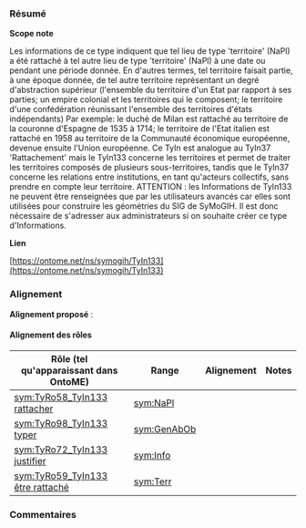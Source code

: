 ### Résumé

**Scope note**

Les informations de ce type indiquent que tel lieu de type 'territoire' (NaPl) a été rattaché à tel autre lieu de type 'territoire' (NaPl) à une date ou pendant une période donnée. En d'autres termes, tel territoire faisait partie, à une époque donnée, de tel autre territoire représentant un degré d'abstraction supérieur (l'ensemble du territoire d'un Etat par rapport à ses parties; un empire colonial et les territoires qui le composent; le territoire d'une confédération réunissant l'ensemble des territoires d'états indépendants)	Par exemple: le duché de Milan est rattaché au territoire de la couronne d'Espagne de 1535 à 1714; le territoire de l'Etat italien est rattaché en 1958 au territoire de la Communauté économique européenne, devenue ensuite l'Union européenne.	Ce TyIn est analogue au TyIn37 'Rattachement' mais le TyIn133 concerne les territoires et permet de traiter les territoires composés de plusieurs sous-territoires, tandis que le TyIn37 concerne les relations entre institutions, en tant qu'acteurs collectifs, sans prendre en compte leur territoire.	ATTENTION : les Informations de TyIn133 ne peuvent être renseignées que par les utilisateurs avancés car elles sont utilisées pour construire les géométries du SIG de SyMoGIH. Il est donc nécessaire de s'adresser aux administrateurs si on souhaite créer ce type d'Informations.

**Lien**

[https://ontome.net/ns/symogih/TyIn133](https://ontome.net/ns/symogih/TyIn133)

### Alignement

**Alignement proposé** :

#### Alignement des rôles

| Rôle (tel qu'apparaissant dans OntoME) | Range | Alignement | Notes |
| ----- | ----- | ----- | ----- |
| [sym:TyRo58_TyIn133 rattacher](https://ontome.net/ns/symogih/TyRo58_TyIn133) | [sym:NaPl](https://ontome.net/ns/symogih/NaPl) |   |   |
| [sym:TyRo98_TyIn133 typer](https://ontome.net/ns/symogih/TyRo98_TyIn133) | [sym:GenAbOb](https://ontome.net/ns/symogih/GenAbOb) |   |   |
| [sym:TyRo72_TyIn133 justifier](https://ontome.net/ns/symogih/TyRo72_TyIn133) | [sym:Info](https://ontome.net/ns/symogih/Info) |   |   |
| [sym:TyRo59_TyIn133 être rattaché](https://ontome.net/ns/symogih/TyRo59_TyIn133) | [sym:Terr](https://ontome.net/ns/symogih/Terr) |   |   |

### Commentaires